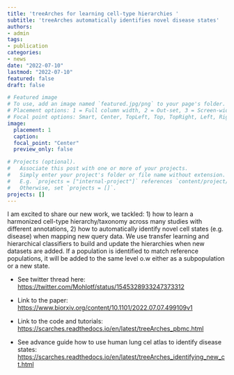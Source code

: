 ```yaml
---
title: 'treeArches for learning cell-type hierarchies '
subtitle: 'treeArches automatically identifies novel disease states'
authors:
- admin
tags:
- publication
categories:
- news
date: "2022-07-10"
lastmod: "2022-07-10"
featured: false
draft: false

# Featured image
# To use, add an image named `featured.jpg/png` to your page's folder.
# Placement options: 1 = Full column width, 2 = Out-set, 3 = Screen-width
# Focal point options: Smart, Center, TopLeft, Top, TopRight, Left, Right, BottomLeft, Bottom, BottomRight
image:
  placement: 1
  caption: 
  focal_point: "Center"
  preview_only: false

# Projects (optional).
#   Associate this post with one or more of your projects.
#   Simply enter your project's folder or file name without extension.
#   E.g. `projects = ["internal-project"]` references `content/project/deep-learning/index.md`.
#   Otherwise, set `projects = []`.
projects: []
---
```


I am excited to share our new work, we tackled: 1)
how to learn a harmonized cell-type hierarchy/taxonomy across many studies 
with different annotations, 2) how to automatically identify novel cell states (e.g. disease)
when mapping new query data.  We use transfer learning and hierarchical classifiers to build and update the hierarchies when new datasets are added. If a population is identified to match reference populations, it will be added to the same level o.w either
as a subpopulation or a new state. 

- See twitter thread here: https://twitter.com/Mohlotf/status/1545328933247373312

- Link to the paper: https://www.biorxiv.org/content/10.1101/2022.07.07.499109v1

- Link to the code and tutorials: https://scarches.readthedocs.io/en/latest/treeArches_pbmc.html

- See advance guide how to use human lung cel atlas to identify disease states: https://scarches.readthedocs.io/en/latest/treeArches_identifying_new_ct.html 
